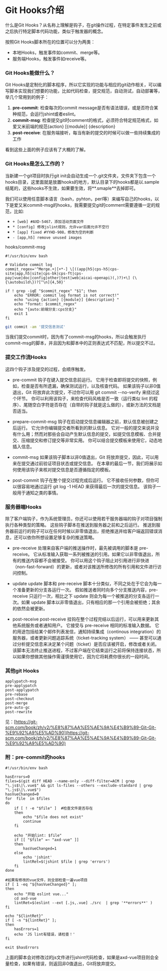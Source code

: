 # Git Hooks介绍

什么是Git Hooks？从名称上理解是钩子，在git操作过程，在特定事件发生之前或之后执行特定脚本代码功能，类似于触发器的概念。 
 
按照Git Hooks脚本所在的位置可以分为两类：

- 本地Hooks，触发事件如commit、merge等。
- 服务端Hooks，触发事件如receive等。


### Git Hooks能做什么？
Git Hooks是定制化的脚本程序，所以它实现的功能与相应的git动作相关，可以编写脚本实现我们想要的功能，比如代码检查，提交规范，自动测试，自动部署等，举几个常用到的例子：

1. **pre-commit**: 检查每次的commit message是否有语法错误，或是否符合某种规范，会运行jshint或者eslint。
2. **commit-msg**: 检查提交git时comment的格式，必须符合特定规范格式，如爱又米前端的规范{action} [{module}] {description}
3. **post-receive**: 在服务端接听，每当有新的提交的时候可以做一些持续集成的工作

看到这些上面的例子应该有了大概的了解。

### Git Hooks是怎么工作的？
当新建一个git项目时执行git init会自动生成一个.git文件夹，文件夹下包含一个hooks目录，这里面就是放置hooks的地方，默认目录下的hooks都是以.sample结尾的，这些hooks不生效，如果要生效，将**.smaple**去掉即可。 

我们可以使用任意脚本语言（bash，pyhton，perl等）来编写自己的hooks，以下是爱又米commit-msg的hooks，我需要提交git的comment需要遵循一定的规范，比如:

* `+ [web] #AXD-5467，添加活动页面文件`
* `* [config] 修改jslint规则，允许var后面允许不空行`
* `* [app] fixed #YYHD-908，修改为空的判断`
* `- [app,h5] remove unused images`


hooks/commit-msg
```
#!/usr/bin/env bash

# Validate commit log
commit_regex='^Merge.+|[+*-] \[((app|h5|cps-h5|cps-site|app,h5|site|cps-bk|cps-ft|cps-pay|vue|doc|config|other|test|web|aicai-openapi)(,)?)+\] (\{\autobuild\})?[^\n]{4,50}'

if ! grep -iqE "$commit_regex" "$1"; then
    echo "ERROR: commit log format is not correct!"
    echo "using {action} [{module}] {description} "
    echo "format: $commit_regex"
    echo "{auto:前端分支:cps分支}"
    exit 1
fi
```
```bash
git commit -am '提交信息测试'
```

当我们提交commit时，因为有了commit-msg的hooks，所以会触发执行commit-msg的脚本，并且因为和脚本中的正则表达式不匹配，所以提交不过。

### 提交工作流Hooks
这四个钩子涉及提交的过程，会顺序触发。

- pre-commit 
钩子在键入提交信息前运行。 它用于检查即将提交的快照，例如，检查是否有所遗漏，确保测试运行，以及核查代码。 如果该钩子以非0值退出，Git 将放弃此次提交，不过你可以用 git commit --no-verify 来绕过这个环节。 你可以利用该钩子，来检查代码风格是否一致（运行类似 lint 的程序）、尾随空白字符是否存在（自带的钩子就是这么做的），或新方法的文档是否适当。

- prepare-commit-msg 
钩子在启动提交信息编辑器之前，默认信息被创建之后运行。 它允许你编辑提交者所看到的默认信息。 它对一般的提交来说并没有什么用；然而对那些会自动产生默认信息的提交，如提交信息模板、合并提交、压缩提交和修订提交等非常实用。 你可以结合提交模板来使用它，动态地插入信息。

- commit-msg
如果该钩子脚本以非0值退出，Git 将放弃提交，因此，可以用来在提交通过前验证项目状态或提交信息。 在本章的最后一节，我们将展示如何使用该钩子来核对提交信息是否遵循指定的模板。

- post-commit
钩子在整个提交过程完成后运行。 它不接收任何参数，但你可以很容易地通过运行 git log -1 HEAD 来获得最后一次的提交信息。 该钩子一般用于通知之类的事情。

### 服务器端Hooks
除了客户端钩子，作为系统管理员，你还可以使用若干服务器端的钩子对项目强制执行各种类型的策略。 这些钩子脚本在推送到服务器之前和之后运行。 推送到服务器前运行的钩子可以在任何时候以非零值退出，拒绝推送并给客户端返回错误消息，还可以依你所想设置足够复杂的推送策略。

- pre-receive
处理来自客户端的推送操作时，最先被调用的脚本是 pre-receive。 它从标准输入获取一系列被推送的引用。如果它以非零值退出，所有的推送内容都不会被接受。 你可以用这个钩子阻止对引用进行非快进（non-fast-forward）的更新，或者对该推送所修改的所有引用和文件进行访问控制。

- update
update 脚本和 pre-receive 脚本十分类似，不同之处在于它会为每一个准备更新的分支各运行一次。 假如推送者同时向多个分支推送内容，pre-receive 只运行一次，相比之下 update 则会为每一个被推送的分支各运行一次。如果 update 脚本以非零值退出，只有相应的那一个引用会被拒绝；其余的依然会被更新。

- post-receive
post-receive 挂钩在整个过程完结以后运行，可以用来更新其他系统服务或者通知用户。 它接受与 pre-receive 相同的标准输入数据。 它的用途包括给某个邮件列表发信，通知持续集成（continous integration）的服务器，或者更新问题追踪系统（ticket-tracking system） —— 甚至可以通过分析提交信息来决定某个问题（ticket）是否应该被开启，修改或者关闭。 该脚本无法终止推送进程，不过客户端在它结束运行之前将保持连接状态，所以如果你想做其他操作需谨慎使用它，因为它将耗费你很长的一段时间。

### 其他git Hooks
```
applypatch-msg
pre-applypatch
post-applypatch
pre-rebase
post-checkout
post-merge
pre-auto-gc
post-rewrite
```
见：[https://git-scm.com/book/zh/v2/%E8%87%AA%E5%AE%9A%E4%B9%89-Git-Git-%E9%92%A9%E5%AD%90](https://git-scm.com/book/zh/v2/%E8%87%AA%E5%AE%9A%E4%B9%89-Git-Git-%E9%92%A9%E5%AD%90)

### 附：pre-commit的hooks
```
#!/usr/bin/env bash

hasErrors=0
files=$(git diff HEAD --name-only --diff-filter=ACM | grep  "\.js$\|\.vue$" && git ls-files --others --exclude-standard | grep "\.js$\|\.vue$")
hasVueChanged=0
for  file  in $files
do
    if [ ! -e "$file" ]  #检查文件是否存在
    then
        echo "$file does not exist"
        continue
    fi

    echo "开始lint: $file"
    if [[ "$file" =~ "axd-vue" ]]
    then
        hasVueChanged=1
    else
        echo 'jshint'
        lintRet=$(jshint $file | grep 'errors')
    fi
done

#如果有修改的vue文件，则全部检查一遍vue项目
if [ 1 -eq "${hasVueChanged}" ];
then
    echo "开始 eslint vue..."
    cd axd-vue
    lintRet=$(eslint --ext [.js,.vue] ./src  | grep '**errors**' )
fi

echo "${lintRet}"
if [ -n "${lintRet}" ];
then
    hasErrors=1
    echo 'JS lint有错误，请检查！'
fi

exit $hasErrors
```
上面的脚本会对修改过的js文件进行jshint代码检查，如果是axd-vue项目则会全量检查，如果有错误，则返回非0值退出，Git将放弃提交。